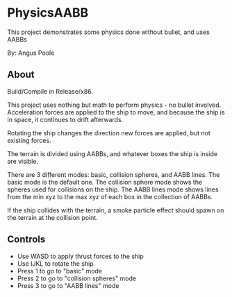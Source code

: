 # PhysicsAABB
This project demonstrates some physics done without bullet, and uses AABBs

By: Angus Poole

## About
Build/Compile in Release/x86.

This project uses nothing but math to perform physics - no bullet involved. Acceleration forces are applied to the ship to move, and because the ship is in space, it continues to drift afterwards.

Rotating the ship changes the direction new forces are applied, but not existing forces.

The terrain is divided using AABBs, and whatever boxes the ship is inside are visible.

There are 3 different modes: basic, collision spheres, and AABB lines. The basic mode is the default one. The collision sphere mode shows the spheres used for collisions on the ship. The AABB lines mode shows lines from the min xyz to the max xyz of each box in the collection of AABBs.

If the ship collides with the terrain, a smoke particle effect should spawn on the terrain at the collision point.


## Controls
* Use WASD to apply thrust forces to the ship
* Use IJKL to rotate the ship
* Press 1 to go to "basic" mode
* Press 2 to go to "collision spheres" mode
* Press 3 to go to "AABB lines" mode